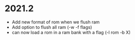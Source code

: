 # 2021.2

* Add new format of rom when we flush ram
* Add option to flush all ram (-w -f flags)
* can now load a rom in a ram bank with a flag (-l rom -b X)
